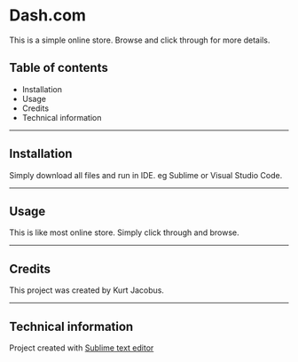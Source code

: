 # Dash.com

This is a simple online store. Browse and click through for more details.

## Table of contents

- Installation
- Usage
- Credits
- Technical information
------------------------

## Installation

Simply download all files and run in IDE. eg Sublime or Visual Studio Code.

----------------------------------------------------------------------

## Usage

This is like most online store. Simply click through and browse.

----------------------------------------------------------------

## Credits

This project was created by Kurt Jacobus.

-----------------------------------------

## Technical information

Project created with [Sublime text editor](https://www.sublimetext.com/3)
